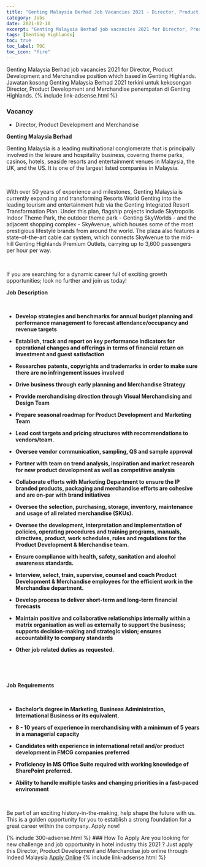 ```yaml
---
title: "Genting Malaysia Berhad Job Vacancies 2021 - Director, Product Development and Merchandise" 
category: Jobs 
date: 2021-02-10 
excerpt: "Genting Malaysia Berhad job vacancies 2021 for Director, Product Development and Merchandise position which based in Genting Highlands. Jawatan kosong Genting Malaysia Berhad 2021 terkini untuk kekosongan Director, Product Development and Merchandise penempatan di Genting Highlands" 
tags: [Genting Highlands] 
toc: true 
toc_label: TOC 
toc_icon: "fire" 
--- 
```


Genting Malaysia Berhad job vacancies 2021 for Director, Product Development and Merchandise position which based in Genting Highlands. Jawatan kosong Genting Malaysia Berhad 2021 terkini untuk kekosongan Director, Product Development and Merchandise penempatan di Genting Highlands. 
{% include link-adsense.html %} 
### Vacancy 
- Director, Product Development and Merchandise 
<div><div><p><b>Genting Malaysia Berhad<br>
</b></p><p></p><p>Genting Malaysia is a leading multinational conglomerate that is principally involved in the leisure and hospitality business, covering theme parks, casinos, hotels, seaside resorts and entertainment venues in Malaysia, the UK, and the US. It is one of the largest listed companies in Malaysia.</p><br>
<p></p>
<p>With over 50 years of experience and milestones, Genting Malaysia is currently expanding and transforming Resorts World Genting into the leading tourism and entertainment hub via the Genting Integrated Resort Transformation Plan. Under this plan, flagship projects include Skytropolis Indoor Theme Park, the outdoor theme park - Genting SkyWorlds - and the adjacent shopping complex - SkyAvenue, which houses some of the most prestigious lifestyle brands from around the world. The plaza also features a state-of-the-art cable car system, which connects SkyAvenue to the mid-hill Genting Highlands Premium Outlets, carrying up to 3,600 passengers per hour per way.</p><br>
<p></p>
<p>If you are searching for a dynamic career full of exciting growth opportunities; look no further and join us today!</p>
<p></p>
<p><b>Job Description</b></p><br>
<p></p>
<ul><li><p><b>Develop strategies and benchmarks for annual budget planning and performance management to forecast attendance/occupancy and revenue targets</b></p>
</li><li><p><b>Establish, track and report on key performance indicators for operational changes and offerings in terms of financial return on investment and guest satisfaction</b></p>
</li><li><p><b>Researches patents, copyrights and trademarks in order to make sure there are no infringement issues involved</b></p>
</li><li><p><b>Drive business through early planning and Merchandise Strategy</b></p>
</li><li><p><b>Provide merchandising direction through Visual Merchandising and Design Team</b></p>
</li><li><p><b>Prepare seasonal roadmap for Product Development and Marketing Team</b></p>
</li><li><p><b>Lead cost targets and pricing structures with recommendations to vendors/team.</b></p>
</li><li><p><b>Oversee vendor communication, sampling, QS and sample approval</b></p>
</li><li><p><b>Partner with team on trend analysis, inspiration and market research for new product development as well as competitive analysis</b></p>
</li><li><p><b>Collaborate efforts with Marketing Department to ensure the IP branded products, packaging and merchandise efforts are cohesive and are on-par with brand initiatives</b></p>
</li><li><p><b>Oversee the selection, purchasing, storage, inventory, maintenance and usage of all related merchandise (SKUs).</b></p>
</li><li><p><b>Oversee the development, interpretation and implementation of policies, operating procedures and training programs, manuals, directives, product, work schedules, rules and regulations for the Product Development &amp; Merchandise team.</b></p>
</li><li><p><b>Ensure compliance with health, safety, sanitation and alcohol awareness standards.</b></p>
</li><li><p><b>Interview, select, train, supervise, counsel and coach Product Development &amp; Merchandise employees for the efficient work in the Merchandise department.</b></p>
</li><li><p><b>Develop process to deliver short-term and long-term financial forecasts</b></p>
</li><li><p><b>Maintain positive and collaborative relationships internally within a matrix organisation as well as externally to support the business; supports decision-making and strategic vision; ensures accountability to company standards</b></p>
</li><li><p><b>Other job related duties as requested.</b></p><br>
</li></ul><p></p><br>
<p><b>Job Requirements</b></p><br>
<p></p>
<ul><li><p><b>Bachelor&#8217;s degree in Marketing, Business Administration, International Business or its equivalent.</b></p>
</li><li><p><b>8 - 10 years of experience in merchandising with a minimum of 5 years in a managerial capacity</b></p>
</li><li><p><b>Candidates with experience in international retail and/or product development in FMCG companies preferred</b></p>
</li><li><p><b>Proficiency in MS Office Suite required with working knowledge of SharePoint preferred.</b></p>
</li><li><p><b>Ability to handle multiple tasks and changing priorities in a fast-paced environment</b></p><br>
</li></ul><p></p><p>Be part of an exciting history-in-the-making, help shape the future with us. This is a golden opportunity for you to establish a strong foundation for a great career within the company. Apply now!</p></div></div> 
{% include 300-adsense.html %} 
### How To Apply 
Are you looking for new challenge and job opportunity in hotel industry this 2021 ?
Just apply this Director, Product Development and Merchandise job online through Indeed Malaysia 
<a href="https://malaysia.indeed.com/viewjob?jk=07c1949f43696e7c" class="btn btn--info" target="_blank" rel="nofollow noopenner">Apply Online</a> 
{% include link-adsense.html %} 